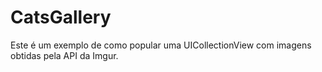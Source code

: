 # CatsGallery
Este é um exemplo de como popular uma UICollectionView com imagens obtidas pela API da Imgur.
